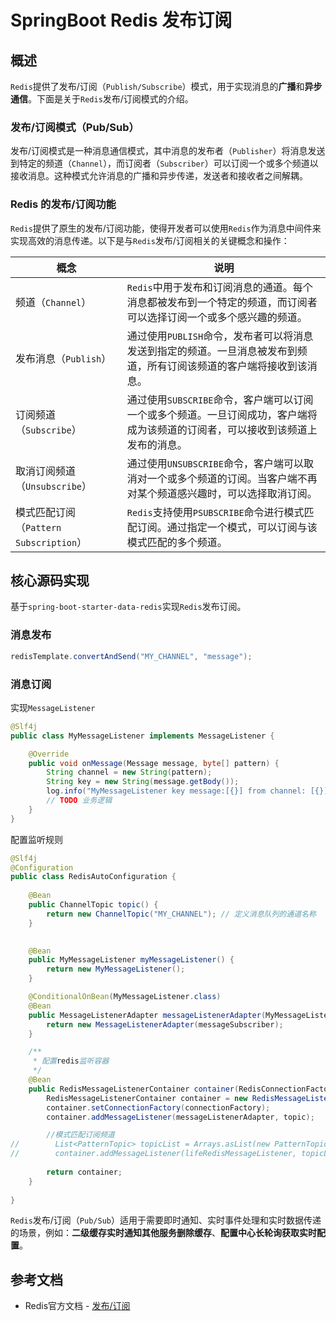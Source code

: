 # SpringBoot Redis 发布订阅

## 概述

`Redis`提供了发布/订阅（`Publish/Subscribe`）模式，用于实现消息的**广播**和**异步通信**。下面是关于`Redis`发布/订阅模式的介绍。

### 发布/订阅模式（Pub/Sub）

发布/订阅模式是一种消息通信模式，其中消息的发布者（`Publisher`）将消息发送到特定的频道（`Channel`），而订阅者（`Subscriber`）可以订阅一个或多个频道以接收消息。这种模式允许消息的广播和异步传递，发送者和接收者之间解耦。

### Redis 的发布/订阅功能

`Redis`提供了原生的发布/订阅功能，使得开发者可以使用`Redis`作为消息中间件来实现高效的消息传递。以下是与`Redis`发布/订阅相关的关键概念和操作：

| 概念 | 说明                                                                  |
| --- |---------------------------------------------------------------------|
| 频道（`Channel`） | `Redis`中用于发布和订阅消息的通道。每个消息都被发布到一个特定的频道，而订阅者可以选择订阅一个或多个感兴趣的频道。         |
| 发布消息（`Publish`） | 通过使用`PUBLISH`命令，发布者可以将消息发送到指定的频道。一旦消息被发布到频道，所有订阅该频道的客户端将接收到该消息。      |
| 订阅频道（`Subscribe`） | 通过使用`SUBSCRIBE`命令，客户端可以订阅一个或多个频道。一旦订阅成功，客户端将成为该频道的订阅者，可以接收到该频道上发布的消息。|
| 取消订阅频道（`Unsubscribe`） | 通过使用`UNSUBSCRIBE`命令，客户端可以取消对一个或多个频道的订阅。当客户端不再对某个频道感兴趣时，可以选择取消订阅。    |
| 模式匹配订阅（`Pattern Subscription`） | `Redis`支持使用`PSUBSCRIBE`命令进行模式匹配订阅。通过指定一个模式，可以订阅与该模式匹配的多个频道。      |

## 核心源码实现

基于`spring-boot-starter-data-redis`实现`Redis`发布订阅。

### 消息发布

```java
redisTemplate.convertAndSend("MY_CHANNEL", "message");
```

### 消息订阅

实现`MessageListener`
```java
@Slf4j
public class MyMessageListener implements MessageListener {

    @Override
    public void onMessage(Message message, byte[] pattern) {
        String channel = new String(pattern);
        String key = new String(message.getBody());
        log.info("MyMessageListener key message:[{}] from channel: [{}]", key, channel);
        // TODO 业务逻辑
    }
}
```

配置监听规则

```java
@Slf4j
@Configuration
public class RedisAutoConfiguration {
    
    @Bean
    public ChannelTopic topic() {
        return new ChannelTopic("MY_CHANNEL"); // 定义消息队列的通道名称
    }

  
    @Bean
    public MyMessageListener myMessageListener() {
        return new MyMessageListener();
    }

    @ConditionalOnBean(MyMessageListener.class)
    @Bean
    public MessageListenerAdapter messageListenerAdapter(MyMessageListener messageSubscriber) {
        return new MessageListenerAdapter(messageSubscriber);
    }

    /**
     * 配置redis监听容器
     */
    @Bean
    public RedisMessageListenerContainer container(RedisConnectionFactory connectionFactory, MessageListenerAdapter messageListenerAdapter, ChannelTopic topic) {
        RedisMessageListenerContainer container = new RedisMessageListenerContainer();
        container.setConnectionFactory(connectionFactory);
        container.addMessageListener(messageListenerAdapter, topic);

        //模式匹配订阅频道
//        List<PatternTopic> topicList = Arrays.asList(new PatternTopic("life.*"),new PatternTopic("*.life"));
//        container.addMessageListener(lifeRedisMessageListener, topicList);
        
        return container;
    }
   
}
```

`Redis`发布/订阅（`Pub/Sub`）适用于需要即时通知、实时事件处理和实时数据传递的场景，例如：**二级缓存实时通知其他服务删除缓存**、**配置中心长轮询获取实时配置**。

## 参考文档	

- Redis官方文档 -  [发布/订阅](https://redis.io/topics/pubsub)
	



